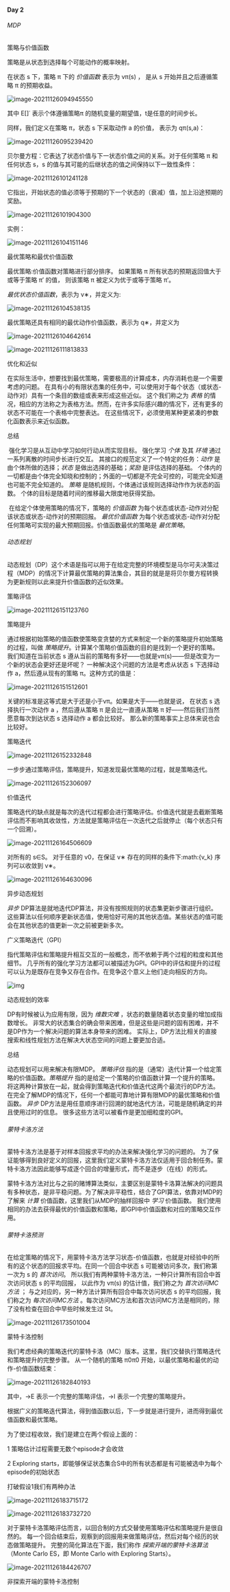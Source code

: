 #### Day 2 

###### MDP

策略与价值函数

策略是从状态到选择每个可能动作的概率映射。

在状态 s 下，策略 π 下的 *价值函数* 表示为 vπ(s) ， 是从 s 开始并且之后遵循策略 π 的预期收益。

![image-20211126094945550](C:\Users\longyuan\AppData\Roaming\Typora\typora-user-images\image-20211126094945550.png)

其中 E[]˙ 表示个体遵循策略π 的随机变量的期望值，t是任意的时间步长。

同样，我们定义在策略 π，状态 s 下采取动作 a 的价值， 表示为 qπ(s,a)：

![image-20211126095239420](C:\Users\longyuan\AppData\Roaming\Typora\typora-user-images\image-20211126095239420.png)

贝尔曼方程：它表达了状态价值与下一状态价值之间的关系。对于任何策略 π 和任何状态 s，s 的值与其可能的后继状态的值之间保持以下一致性条件：

![image-20211126101241128](C:\Users\longyuan\AppData\Roaming\Typora\typora-user-images\image-20211126101241128.png)

 它指出，开始状态的值必须等于预期的下一个状态的（衰减）值，加上沿途预期的奖励。

![image-20211126101904300](C:\Users\longyuan\AppData\Roaming\Typora\typora-user-images\image-20211126101904300.png)

实例：

![image-20211126104151146](C:\Users\longyuan\AppData\Roaming\Typora\typora-user-images\image-20211126104151146.png)

最优策略和最优价值函数

最优策略:价值函数对策略进行部分排序。 如果策略 π 所有状态的预期返回值大于或等于策略 π′ 的值， 则该策略 π 被定义为优于或等于策略 π′。

*最优状态价值函数*，表示为 v∗，并定义为:

![image-20211126104538135](C:\Users\longyuan\AppData\Roaming\Typora\typora-user-images\image-20211126104538135.png)

最优策略还具有相同的最优动作价值函数，表示为 q∗，并定义为

![image-20211126104642614](C:\Users\longyuan\AppData\Roaming\Typora\typora-user-images\image-20211126104642614.png)

![image-20211126111813833](C:\Users\longyuan\AppData\Roaming\Typora\typora-user-images\image-20211126111813833.png)

优化和近似

​     在实际生活中，想要找到最优策略，需要极高的计算成本，内存消耗也是一个需要考虑的问题。 在具有小的有限状态集的任务中，可以使用对于每个状态（或状态-动作对）具有一个条目的数组或表来形成这些近似。 这个我们称之为 *表格* 的情况，相应的方法称之为表格方法。然而，在许多实际感兴趣的情况下，还有更多的状态不可能在一个表格中完整表达。 在这些情况下，必须使用某种更紧凑的参数化函数表示来近似函数。

总结

​    强化学习是从互动中学习如何行动从而实现目标。 强化学习 *个体* 及其 *环境* 通过一系列离散的时间步长进行交互。 其接口的规范定义了一个特定的任务：*动作* 是由个体所做的选择；*状态* 是做出选择的基础；*奖励* 是评估选择的基础。 个体内的一切都是由个体完全知晓和控制的；外面的一切都是不完全可控的，可能完全知道也可能不完全知道的。 *策略* 是随机规则，个体通过该规则选择动作作为状态的函数。 个体的目标是随着时间的推移最大限度地获得奖励。

​    在给定个体使用策略的情况下，策略的 *价值函数* 为每个状态或状态-动作对分配该状态或状态-动作对的预期回报。 *最优价值函数* 为每个状态或状态-动作对分配任何策略可实现的最大预期回报。价值函数最优的策略是 *最优策略*。

###### 动态规划

动态规划（DP）这个术语是指可以用于在给定完整的环境模型是马尔可夫决策过程（MDP）的情况下计算最优策略的算法集合，其目的就是是将贝尔曼方程转换为更新规则以此来提升价值函数的近似效果。

策略评估

![image-20211126151123760](C:\Users\longyuan\AppData\Roaming\Typora\typora-user-images\image-20211126151123760.png)

策略提升

 通过根据初始策略的值函数使策略变贪婪的方式来制定一个新的策略提升初始策略的过程，叫做 *策略提升*。计算某个策略价值函数的目的是找到一个更好的策略。我们知道在当前状态 s 遵从当前的策略有多好——也就是vπ(s)——但是改变为一个新的状态会更好还是坏呢？ 一种解决这个问题的方法是考虑从状态 s 下选择动作 a，然后遵从现有的策略 π。这种方式的值是：

![image-20211126151512601](C:\Users\longyuan\AppData\Roaming\Typora\typora-user-images\image-20211126151512601.png)

关键的标准是这等式是大于还是小于vπ。如果是大于——也就是说， 在状态 s 选择执行一次动作 a ，然后遵从策略 π 是会比一直遵从策略 π 好——然后我们当然愿意每次到达状态 s 选择动作 a 都会比较好。 那么新的策略事实上总体来说也会比较好。

策略迭代

![image-20211126152332848](C:\Users\longyuan\AppData\Roaming\Typora\typora-user-images\image-20211126152332848.png)

一步步通过策略评估，策略提升，知道发现最优策略的过程，就是策略迭代。

![image-20211126152306097](C:\Users\longyuan\AppData\Roaming\Typora\typora-user-images\image-20211126152306097.png)

价值迭代

策略迭代的缺点就是每次的迭代过程都会进行策略评估。价值迭代就是去截断策略评估而不影响其收敛性，方法就是策略评估在一次迭代之后就停止（每个状态只有一个回溯）。

![image-20211126164506609](C:\Users\longyuan\AppData\Roaming\Typora\typora-user-images\image-20211126164506609.png)

对所有的 s∈S。 对于任意的 v0，在保证 v∗ 存在的同样的条件下:math:{v_k} 序列可以收敛到 v∗。

![image-20211126164630096](C:\Users\longyuan\AppData\Roaming\Typora\typora-user-images\image-20211126164630096.png)

异步动态规划

*异步* DP算法是就地迭代DP算法，并没有按照规则的状态集更新步骤进行组织。 这些算法以任何顺序更新状态值，使用恰好可用的其他状态值。某些状态的值可能会在其他状态的值更新一次之前被更新多次。

广义策略迭代（GPI）

指代策略评估和策略提升相互交互的一般概念，而不依赖于两个过程的粒度和其他细节。 几乎所有的强化学习方法都可以被描述为GPI。GPI中的评估和提升的过程可以认为是既存在竞争又存在合作。在竞争这个意义上他们走向相反的方向。

![img](https://rl.qiwihui.com/zh_CN/latest/_images/two_lines.png)

动态规划的效率

DP有时候被认为应用有限，因为 *维数灾难* ，状态的数量随着状态变量的增加成指数增长。 非常大的状态集合的确会带来困难，但是这些是问题的固有困难，并不是DP作为一个解决问题的算法本身带来的困难。 实际上，DP方法比相关的直接搜索和线性规划方法在解决大状态空间的问题上要更加合适。

总结

动态规划可以用来解决有限MDP。 *策略评估* 指的是（通常）迭代计算一个给定策略的价值函数。*策略提升* 指的是给定一个策略的价值函数计算一个提升的策略。 将这两种计算放在一起，就会得到策略迭代和价值迭代这两个最流行的DP方法。 在完全了解MDP的情况下，任何一个都能可靠地计算有限MDP的最优策略和价值函数。 *异步* DP方法是用任意顺序进行回溯的就地迭代方法，可能是随机确定的并且使用过时的信息。 很多这些方法可以被看作是更加细粒度的GPI。

###### 蒙特卡洛方法

蒙特卡洛方法是基于对样本回报求平均的办法来解决强化学习的问题的。 为了保证能够得到良好定义的回报，这里我们定义蒙特卡洛方法仅适用于回合制任务。蒙特卡洛方法因此能够写成逐个回合的增量形式，而不是逐步（在线）的形式。

蒙特卡洛方法对比与之前的赌博算法类似，主要区别是蒙特卡洛算法解决的问题具有多种状态，是非平稳问题。为了解决非平稳性，结合了GPI算法，依靠对MDP的了解来 *计算* 价值函数，这里我们从MDP的抽样回报中 *学习* 价值函数。 我们使用相同的办法去获得最优的价值函数和策略，即GPI中价值函数和对应的策略交互作用。 

###### 蒙特卡洛预测

在给定策略的情况下，用蒙特卡洛方法学习状态-价值函数，也就是对经验中的所有的这个状态的回报求平均。在同一个回合中状态 s 可能被访问多次，我们称第一次为 s 的 *首次访问*。 所以我们有两种蒙特卡洛方法，一种只计算所有回合中首次访问状态 s 的平均回报， 以此作为 vπ(s) 的估计值，我们称之为 *首次访问MC方法* ； 与之对应的，另一种方法计算所有回合中每次访问状态 s 的平均回报，我们称之为 *每次访问MC方法* 。每次访问MC方法和首次访问MC方法是相同的，除了没有检查在回合中早些时候发生过 St。

![image-20211126173501004](C:\Users\longyuan\AppData\Roaming\Typora\typora-user-images\image-20211126173501004.png)

蒙特卡洛控制

   我们考虑经典的策略迭代的蒙特卡洛（MC）版本。这里，我们交替执行策略迭代和策略提升的完整步骤。 从一个随机的策略 π0π0 开始，以最优策略和最优的动作-价值函数结束：

![image-20211126182840193](C:\Users\longyuan\AppData\Roaming\Typora\typora-user-images\image-20211126182840193.png)

其中，→E 表示一个完整的策略评估，→I 表示一个完整的策略提升。

根据广义的策略迭代算法，得到值函数以后，下一步就是进行提升，进而得到最优值函数和最优策略。

为了使过程收敛，我们是建立在两个假设上面的：

1 策略估计过程需要无数个episode才会收敛

2 Exploring starts，即能够保证状态集合S中的所有状态都是有可能被选中为每个episode的初始状态

打破假设1我们有两种办法

![image-20211126183715172](C:\Users\longyuan\AppData\Roaming\Typora\typora-user-images\image-20211126183715172.png)

![image-20211126183732720](C:\Users\longyuan\AppData\Roaming\Typora\typora-user-images\image-20211126183732720.png)

对于蒙特卡洛策略评估而言，以回合制的方式交替使用策略评估和策略提升是很自然的。 每一个回合结束后，观察到的回报用来做策略评估，然后对每个经历的状态做策略提升。 完整的简化算法在下面，我们称作 *探索开端的蒙特卡洛算法* （Monte Carlo ES，即 Monte Carlo with Exploring Starts）。

![image-20211126184426707](C:\Users\longyuan\AppData\Roaming\Typora\typora-user-images\image-20211126184426707.png)

非探索开端的蒙特卡洛控制

